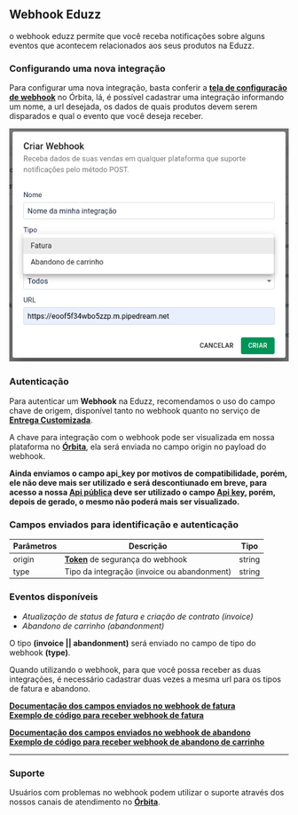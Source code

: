 ## Webhook Eduzz

o webhook eduzz permite que você receba notificações sobre alguns eventos que acontecem relacionados aos seus produtos na Eduzz.

### Configurando uma nova integração

Para configurar uma nova integração, basta conferir a **[tela de configuração de webhook](https://orbita.eduzz.com/producer/webhook)** no Órbita, lá, é possível cadastrar uma integração informando um nome, a url desejada, os dados de quais produtos devem serem disparados e qual o evento que você deseja receber.

![Print do formulário de criação de url](./images/formulario_nova_url.png)

### Autenticação

Para autenticar um **Webhook** na Eduzz, recomendamos o uso do campo chave de origem, disponível tanto no webhook quanto no serviço de **[Entrega Customizada](https://github.eduzz.com/eduzz/delivery_custom)**.

A chave para integração com o webhook pode ser visualizada em nossa plataforma no **[Órbita](https://orbita.eduzz.com/producer/config-api)**, ela será enviada no campo origin no payload do webhook.

**Ainda enviamos o campo api_key por motivos de compatibilidade, porém, ele não deve mais ser utilizado e será descontiunado em breve, para acesso a nossa [Api pública](https://api2.eduzz.com) deve ser utilizado o campo **[Api key](https://orbita.eduzz.com/producer/config-api)**, porém, depois de gerado, o mesmo não poderá mais ser visualizado.**

### Campos enviados para identificação e autenticação

Parâmetros | Descrição | Tipo
---------- | --------- | ----
origin     | **[Token](https://orbita.eduzz.com/producer/config-api)** de segurança do webhook | string
type       | Tipo da integração (invoice ou abandonment) | string

### Eventos disponíveis

- *Atualização de status de fatura e criação de contrato (invoice)*
- *Abandono de carrinho (abandonment)*

O tipo **(invoice || abandonment)** será enviado no campo de tipo do webhook **(type)**.

Quando utilizando o webhook, para que você possa receber as duas integrações, é necessário cadastrar duas vezes a mesma url para os tipos de fatura e abandono.


**[Documentação dos campos enviados no webhook de fatura](campos-fatura.md)**\
**[Exemplo de código para receber webhook de fatura](exemplo-fatura.php)**

**[Documentação dos campos enviados no webhook de abandono](campos-abandono)**\
**[Exemplo de código para receber webhook de abandono de carrinho](exemplo-abandono.php)**

---

### Suporte

Usuários com problemas no webhook podem utilizar o suporte através dos nossos canais de atendimento no **[Órbita](https://orbita.eduzz.com)**.